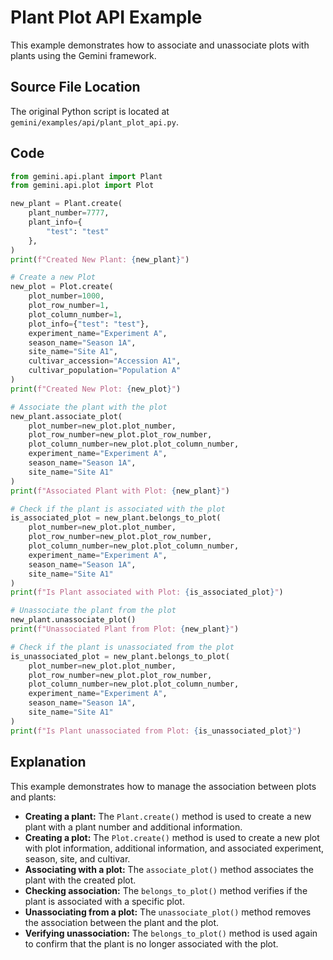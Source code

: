 # Plant Plot API Example

This example demonstrates how to associate and unassociate plots with plants using the Gemini framework.

## Source File Location

The original Python script is located at `gemini/examples/api/plant_plot_api.py`.

## Code

```python
from gemini.api.plant import Plant
from gemini.api.plot import Plot

new_plant = Plant.create(
    plant_number=7777,
    plant_info={
        "test": "test"
    },
)
print(f"Created New Plant: {new_plant}")

# Create a new Plot
new_plot = Plot.create(
    plot_number=1000,
    plot_row_number=1,
    plot_column_number=1,
    plot_info={"test": "test"},
    experiment_name="Experiment A",
    season_name="Season 1A",
    site_name="Site A1",
    cultivar_accession="Accession A1",
    cultivar_population="Population A"
)
print(f"Created New Plot: {new_plot}")

# Associate the plant with the plot
new_plant.associate_plot(
    plot_number=new_plot.plot_number,
    plot_row_number=new_plot.plot_row_number,
    plot_column_number=new_plot.plot_column_number,
    experiment_name="Experiment A",
    season_name="Season 1A",
    site_name="Site A1"
)
print(f"Associated Plant with Plot: {new_plant}")

# Check if the plant is associated with the plot
is_associated_plot = new_plant.belongs_to_plot(
    plot_number=new_plot.plot_number,
    plot_row_number=new_plot.plot_row_number,
    plot_column_number=new_plot.plot_column_number,
    experiment_name="Experiment A",
    season_name="Season 1A",
    site_name="Site A1"
)
print(f"Is Plant associated with Plot: {is_associated_plot}")

# Unassociate the plant from the plot
new_plant.unassociate_plot()
print(f"Unassociated Plant from Plot: {new_plant}")

# Check if the plant is unassociated from the plot
is_unassociated_plot = new_plant.belongs_to_plot(
    plot_number=new_plot.plot_number,
    plot_row_number=new_plot.plot_row_number,
    plot_column_number=new_plot.plot_column_number,
    experiment_name="Experiment A",
    season_name="Season 1A",
    site_name="Site A1"
)
print(f"Is Plant unassociated from Plot: {is_unassociated_plot}")
```

## Explanation

This example demonstrates how to manage the association between plots and plants:

*   **Creating a plant:** The `Plant.create()` method is used to create a new plant with a plant number and additional information.
*   **Creating a plot:** The `Plot.create()` method is used to create a new plot with plot information, additional information, and associated experiment, season, site, and cultivar.
*   **Associating with a plot:** The `associate_plot()` method associates the plant with the created plot.
*   **Checking association:** The `belongs_to_plot()` method verifies if the plant is associated with a specific plot.
*   **Unassociating from a plot:** The `unassociate_plot()` method removes the association between the plant and the plot.
*   **Verifying unassociation:** The `belongs_to_plot()` method is used again to confirm that the plant is no longer associated with the plot.

